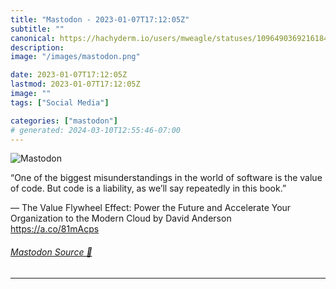 ```yaml
---
title: "Mastodon - 2023-01-07T17:12:05Z"
subtitle: ""
canonical: https://hachyderm.io/users/mweagle/statuses/109649036921618457
description:
image: "/images/mastodon.png"

date: 2023-01-07T17:12:05Z
lastmod: 2023-01-07T17:12:05Z
image: ""
tags: ["Social Media"]

categories: ["mastodon"]
# generated: 2024-03-10T12:55:46-07:00
---
```

![Mastodon](/images/mastodon.png)

<p>“One of the biggest misunderstandings in the world of software is the value of code. But code is a liability, as we’ll say repeatedly in this book.”</p><p>— The Value Flywheel Effect: Power the Future and Accelerate Your Organization to the Modern Cloud by David Anderson<br /><a href="https://a.co/81mAcps" target="_blank" rel="nofollow noopener noreferrer" translate="no"><span class="invisible">https://</span><span class="">a.co/81mAcps</span><span class="invisible"></span></a></p>


###### [Mastodon Source 🐘](https://hachyderm.io/@mweagle/109649036921618457)

___
